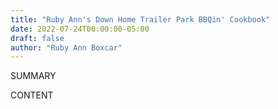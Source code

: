 ```yaml
---
title: "Ruby Ann's Down Home Trailer Park BBQin' Cookbook"
date: 2022-07-24T00:00:00-05:00
draft: false
author: "Ruby Ann Boxcar"
---
```


SUMMARY

<!--more-->

CONTENT